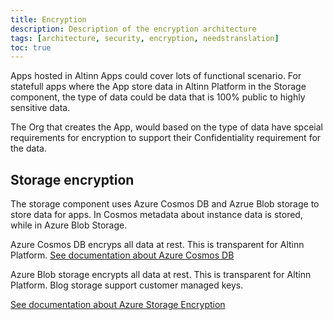 ```yaml
---
title: Encryption 
description: Description of the encryption architecture
tags: [architecture, security, encryption, needstranslation]
toc: true
---
```


Apps hosted in Altinn Apps could cover lots of functional scenario. For statefull apps where the App store data in Altinn Platform in the Storage component, the 
type of data could be data that is 100% public to highly sensitive data. 

The Org that creates the App, would based on the type of data have spceial requirements for encryption to support their Confidentiality requirement for the data.

## Storage encryption
The storage component uses Azure Cosmos DB and Azrue Blob storage to store data for apps. In Cosmos metadata about instance data is stored, while in Azure Blob Storage.

Azure Cosmos DB encryps all data at rest. This is transparent for Altinn Platform. 
[See documentation about Azure Cosmos DB](https://docs.microsoft.com/en-us/azure/cosmos-db/database-encryption-at-rest)

Azure Blob storage encrypts all data at rest. This is transparent for Altinn Platform. Blog storage support customer managed keys.

[See documentation about Azure Storage Encryption](https://docs.microsoft.com/en-us/azure/storage/common/storage-service-encryption)